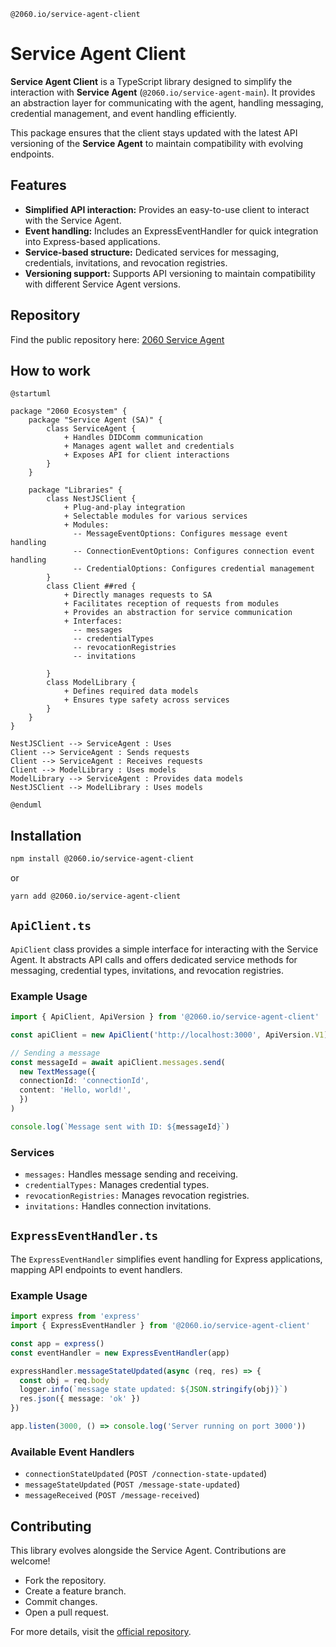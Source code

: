 `@2060.io/service-agent-client`

# Service Agent Client
**Service Agent Client** is a TypeScript library designed to simplify the interaction with **Service Agent** (`@2060.io/service-agent-main`). It provides an abstraction layer for communicating with the agent, handling messaging, credential management, and event handling efficiently.

This package ensures that the client stays updated with the latest API versioning of the **Service Agent** to maintain compatibility with evolving endpoints.

## Features
- **Simplified API interaction:** Provides an easy-to-use client to interact with the Service Agent.
- **Event handling:** Includes an ExpressEventHandler for quick integration into Express-based applications.
- **Service-based structure:** Dedicated services for messaging, credentials, invitations, and revocation registries.
- **Versioning support:** Supports API versioning to maintain compatibility with different Service Agent versions.

## Repository
Find the public repository here: [2060 Service Agent](../../README.md)

## How to work
```plantuml
@startuml

package "2060 Ecosystem" {
    package "Service Agent (SA)" {
        class ServiceAgent {
            + Handles DIDComm communication
            + Manages agent wallet and credentials
            + Exposes API for client interactions
        }
    }
    
    package "Libraries" {
        class NestJSClient {
            + Plug-and-play integration
            + Selectable modules for various services
            + Modules:
              -- MessageEventOptions: Configures message event handling
              -- ConnectionEventOptions: Configures connection event handling
              -- CredentialOptions: Configures credential management
        }
        class Client ##red {
            + Directly manages requests to SA
            + Facilitates reception of requests from modules
            + Provides an abstraction for service communication
            + Interfaces:
              -- messages
              -- credentialTypes
              -- revocationRegistries
              -- invitations
      
        }
        class ModelLibrary {
            + Defines required data models
            + Ensures type safety across services
        }
    }
}

NestJSClient --> ServiceAgent : Uses
Client --> ServiceAgent : Sends requests
Client --> ServiceAgent : Receives requests
Client --> ModelLibrary : Uses models
ModelLibrary --> ServiceAgent : Provides data models
NestJSClient --> ModelLibrary : Uses models

@enduml
```

## Installation
```sh
npm install @2060.io/service-agent-client
```
or 
```sh
yarn add @2060.io/service-agent-client
```
## `ApiClient.ts`
`ApiClient` class provides a simple interface for interacting with the Service Agent. It abstracts API calls and offers dedicated service methods for messaging, credential types, invitations, and revocation registries.

### Example Usage
```ts
import { ApiClient, ApiVersion } from '@2060.io/service-agent-client'

const apiClient = new ApiClient('http://localhost:3000', ApiVersion.V1)

// Sending a message
const messageId = await apiClient.messages.send(
  new TextMessage({
  connectionId: 'connectionId',
  content: 'Hello, world!',
  })
)

console.log(`Message sent with ID: ${messageId}`)
```

### Services
- `messages:` Handles message sending and receiving.
- `credentialTypes:` Manages credential types.
- `revocationRegistries:` Manages revocation registries.
- `invitations:` Handles connection invitations.

## `ExpressEventHandler.ts`
The `ExpressEventHandler` simplifies event handling for Express applications, mapping API endpoints to event handlers.
### Example Usage
```ts
import express from 'express'
import { ExpressEventHandler } from '@2060.io/service-agent-client'

const app = express()
const eventHandler = new ExpressEventHandler(app)

expressHandler.messageStateUpdated(async (req, res) => {
  const obj = req.body
  logger.info(`message state updated: ${JSON.stringify(obj)}`)
  res.json({ message: 'ok' })
})

app.listen(3000, () => console.log('Server running on port 3000'))
```
### Available Event Handlers
- `connectionStateUpdated` (`POST /connection-state-updated`)
- `messageStateUpdated` (`POST /message-state-updated`)
- `messageReceived` (`POST /message-received`)

## Contributing
This library evolves alongside the Service Agent. Contributions are welcome!
- Fork the repository.
- Create a feature branch.
- Commit changes.
- Open a pull request.

For more details, visit the [official repository](https://github.com/2060-io/2060-service-agent).